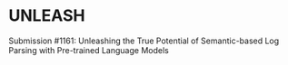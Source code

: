 # UNLEASH
Submission #1161: Unleashing the True Potential of Semantic-based Log Parsing with Pre-trained Language Models
